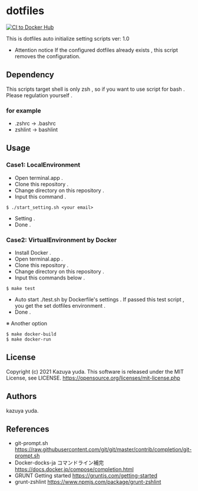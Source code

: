 # dotfiles

[![CI to Docker Hub](https://github.com/Iovesophy/dotfiles/actions/workflows/docker.yml/badge.svg)](https://github.com/Iovesophy/dotfiles/actions/workflows/docker.yml)

This is dotfiles auto initialize setting scripts ver: 1.0


- Attention notice
If the configured dotfiles already exists , this script removes the configuration.

## Dependency
This scripts target shell is only zsh , so if you want to use script for bash . Please regulation yourself .

### for example 
+ .zshrc → .bashrc
+ zshlint → bashlint

## Usage

### Case1: LocalEnvironment
+ Open terminal.app .
+ Clone this repository .
+ Change directory on this repository .
+ Input this command .
```
$ ./start_setting.sh <your email>
```
+ Setting .
+ Done .

### Case2: VirtualEnvironment by Docker
+ Install Docker .
+ Open terminal.app .
+ Clone this repository .
+ Change directory on this repository .
+ Input this commands below .

```
$ make test
```
+ Auto start ./test.sh by Dockerfile's settings . If passed this test script , you get the set dotfiles environment .
+ Done .

※ Another option
```
$ make docker-build
$ make docker-run
```

## License
Copyright (c) 2021 Kazuya yuda.
This software is released under the MIT License, see LICENSE.
https://opensource.org/licenses/mit-license.php

## Authors
kazuya yuda.

## References
+ git-prompt.sh  https://raw.githubusercontent.com/git/git/master/contrib/completion/git-prompt.sh  
+ Docker-docks-ja コマンドライン補完 https://docs.docker.jp/compose/completion.html  
+ GRUNT Getting started https://gruntjs.com/getting-started  
+ grunt-zshlint https://www.npmjs.com/package/grunt-zshlint  
